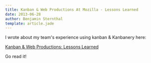 ```yaml
---
title: Kanban & Web Productions At Mozilla - Lessons Learned
date: 2013-06-28
author: Benjamin Sternthal
template: article.jade
---
```


I wrote about my team's experience using kanban & Kanbanery here: 

<a href="https://blog.mozilla.org/websites/2013/06/28/kanban-web-productions-lessons-learned/">Kanban & Web Productions: Lessons Learned</a>

Go read it!









